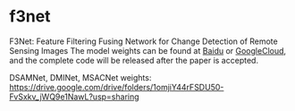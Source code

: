# f3net
F3Net: Feature Filtering Fusing Network for Change Detection of Remote Sensing Images The model weights can be found at [Baidu](https://aistudio.baidu.com/datasetdetail/250593) or [GoogleCloud](https://drive.google.com/file/d/1YbskRCxcS6AhDsuiIM38WYYiiB5o-rfu/view?usp=sharing), and the complete code will be released after the paper is accepted.

DSAMNet, DMINet, MSACNet weights: https://drive.google.com/drive/folders/1omjiY44rFSDU50-FvSxkv_jWQ9e1NawL?usp=sharing
